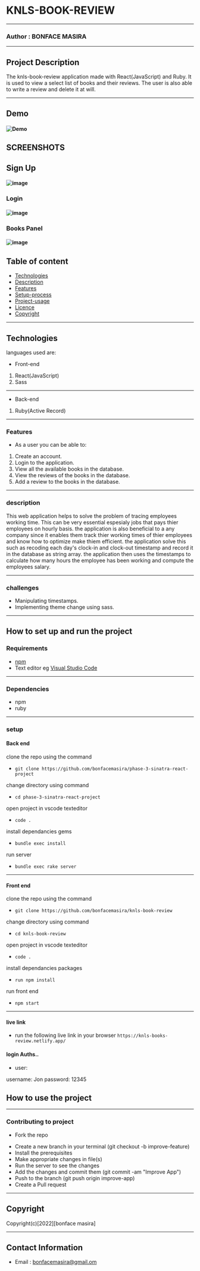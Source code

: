 # KNLS-BOOK-REVIEW

---

### Author : BONFACE MASIRA

---

## Project Description

The knls-book-review application made with React(JavaScript) and Ruby. It is used to view a select list of books and their reviews. The user is also able to write a review and delete it at will.

---

## Demo

#### ![Demo](./src/assets/demo-clock-me.gif)

## SCREENSHOTS

## Sign Up

#### ![image](./src/assets/login.png)

### Login

#### ![image](./src/assets/login.png)

### Books Panel

#### ![image](./src/assets/dashboard.png)


## Table of content

- [Technologies](#description)
- [Description](#description)
- [Features](#features)
- [Setup-process](#setup_process)
- [Project-usage](#project-usage)
- [Licence](#licence)
- [Copyright](#copyright)

---

## Technologies

languages used are:

- Front-end

1. React(JavaScript)
2. Sass

---

- Back-end

1. Ruby(Active Record)

---

### Features

- As a user you can be able to:

1. Create an account.
2. Login to the application.
3. View all the available books in the database.
4. View the reviews of the books in the database.
5. Add a review to the books in the database.

---

### description

This web application helps to solve the problem of tracing employees working time. This can be very essential espesialy jobs that pays thier employees on hourly basis.
the application is also beneficial to a any company since it enables them track thier working times of thier employees and know how to optimize make thiem efficient.
the application solve this such as recoding each day's clock-in and clock-out timestamp and record it in the database as string array. the application then uses the timestamps to calculate how many hours the employee has been working and compute the employees salary.

---

### challenges

- Manipulating timestamps.
- Implementing theme change using sass.

---

## How to set up and run the project

### Requirements

- [npm](https://www.npmjs.com/)
- Text editor eg [Visual Studio Code](https://code.visualstudio.com/download)

---

### Dependencies

- npm
- ruby

---

### setup

#### Back end

clone the repo using the command

- `git clone https://github.com/bonfacemasira/phase-3-sinatra-react-project`

change directory using command

- `cd phase-3-sinatra-react-project`

open project in vscode texteditor

- `code .`

install dependancies gems

- `bundle exec install`

run server

- `bundle exec rake server`

---

#### Front end

clone the repo using the command

- `git clone https://github.com/bonfacemasira/knls-book-review`

change directory using command

- `cd knls-book-review`

open project in vscode texteditor

- `code .`

install dependancies packages

- `run npm install`

run front end

- `npm start`

---

#### live link

- run the following live link in your browser
  `https://knls-books-review.netlify.app/`

#### login Auths..

- user:

username: Jon
password: 12345

## How to use the project

---

### Contributing to project

- Fork the repo

* Create a new branch in your terminal (git checkout -b improve-feature)
* Install the prerequisites
* Make appropriate changes in file(s)
* Run the server to see the changes
* Add the changes and commit them (git commit -am "Improve App")
* Push to the branch (git push origin improve-app)
* Create a Pull request

---

## Copyright

Copyright(c)[2022][bonface masira]

---

## Contact Information

- Email : bonfacemasira@gmail.om